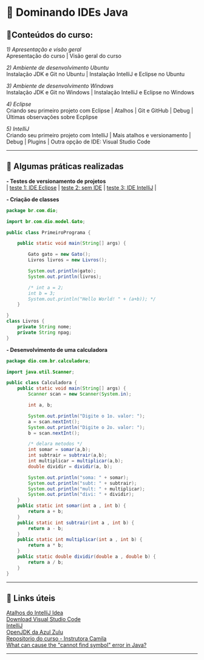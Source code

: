 # 🧮 Dominando IDEs Java

## 📑Conteúdos do curso:  

_1) Apresentação e visão geral_  
Apresentação do curso | Visão geral do curso  

_2) Ambiente de desenvolvimento Ubuntu_  
Instalação JDK e Git no Ubuntu | Instalação IntelliJ e Eclipse no Ubuntu 

_3) Ambiente de desenvolvimento Windows_  
Instalação JDK e Git no Windows | Instalação IntelliJ e Eclipse no Windows  

_4) Eclipse_  
Criando seu primeiro projeto com Eclipse | Atalhos | Git e GitHub | Debug | Últimas observações sobre Ecplipse  

_5) IntelliJ_  
Criando seu primeiro projeto com IntelliJ | Mais atalhos e versionamento | Debug | Plugins | Outra opção de IDE: Visual Studio Code

---

## 🧰 Algumas práticas realizadas  

**- Testes de versionamento de projetos**  
| [teste 1: IDE Eclipse](https://github.com/rosacarla/Teste-curso-dio-IDEs-java) | [teste 2: sem IDE](https://github.com/rosacarla/Teste-sem-ide) | [teste 3: IDE IntelliJ](https://github.com/rosacarla/Teste-ide-intellij) |


**- Criação de classes** 

```java
package br.com.dio;

import br.com.dio.model.Gato;

public class PrimeiroPrograma {

    public static void main(String[] args) {

        Gato gato = new Gato();
        Livros livros = new Livros();

        System.out.println(gato);
        System.out.println(livros);

        /* int a = 2;
        int b = 3;
        System.out.println("Hello World! " + (a+b)); */
    }

}
class Livros {
    private String nome;
    private String npag;
}
```

**- Desenvolvimento de uma calculadora**  

```java
package dio.com.br.calculadora;

import java.util.Scanner;

public class Calculadora {
    public static void main(String[] args) {
        Scanner scan = new Scanner(System.in);

        int a, b;

        System.out.println("Digite o 1o. valor: ");
        a = scan.nextInt();
        System.out.println("Digite o 2o. valor: ");
        b = scan.nextInt();

        /* delara metodos */
        int somar = somar(a,b);
        int subtrair = subtrair(a,b);
        int multiplicar = multiplicar(a,b);
        double dividir = dividir(a, b);

        System.out.println("soma: " + somar);
        System.out.println("subt: " + subtrair);
        System.out.println("mult: " + multiplicar);
        System.out.println("divi: " + dividir);
    }
    public static int somar(int a , int b) {
        return a + b;
    }
    public static int subtrair(int a , int b) {
        return a - b;
    }
    public static int multiplicar(int a , int b) {
        return a * b;
    }
    public static double dividir(double a , double b) {
        return a / b;
    }
}
```

---

## 🔗 Links úteis  

[Atalhos do IntelliJ Idea](http://www.basef.com.br/index.php/Atalhos_do_IntelliJ_Idea?msclkid=b9e9588ece8e11ec9a461daf5dc5f705)  
[Download Visual Studio Code](https://code.visualstudio.com/download)  
[IntelliJ](https://www.jetbrains.com/idea/download/#section=windows)  
[OpenJDK da Azul Zulu](https://www.azul.com/downloads/?package=jdk)  
[Repositorio do curso - Instrutora Camila](https://github.com/cami-la/curso-dio-dominando-ides-java)  
[What can cause the "cannot find symbol" error in Java?](https://www.tutorialspoint.com/what-can-cause-the-cannot-find-symbol-error-in-java#:~:text=The%20%E2%80%9Ccannot%20find%20symbol%E2%80%9D%20error,variable%20we%20are%20referring%20to.)

---
